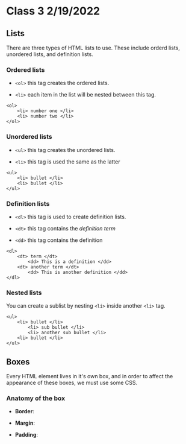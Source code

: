 # Class 3 2/19/2022

## Lists

There are three types of HTML lists to use. These include orderd lists, unordered lists, and definition lists.

### Ordered lists

- `<ol>` this tag creates the ordered lists.

- `<li>` each item in the list will be nested between this tag.

```
<ol>
    <li> number one </li>
    <li> number two </li>
</ol>
```

### Unordered lists

- `<ul>` this tag creates the unordered lists.

- `<li>` this tag is used the same as the latter

```
<ul>
    <li> bullet </li>
    <li> bullet </li>
</ul>
```

### Definition lists

- `<dl>` this tag is used to create definition lists.

- `<dt>` this tag contains the *definition term*

- `<dd>` this tag contains the definition

```
<dl>
    <dt> term </dt>
        <dd> This is a definition </dd>
    <dt> another term </dt>
        <dd> This is another definition </dd>
</dl>
```

### Nested lists

You can create a sublist by nesting `<li>` inside another `<li>` tag.

```
<ul>
    <li> bullet </li>
        <li> sub bullet </li>
        <li> another sub bullet </li>
    <li> bullet </li>
</ul>
```

## Boxes

Every HTML element lives in it's own box, and in order to affect the appearance of these boxes, we must use some CSS. 

### Anatomy of the box

- **Border**: 

- **Margin**:

- **Padding**:
